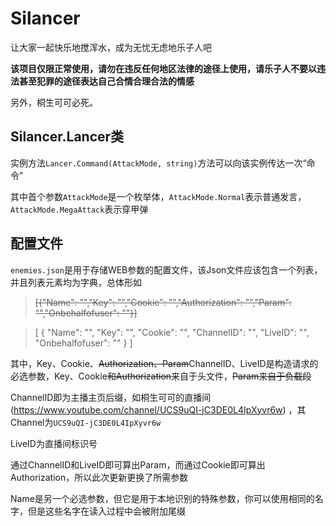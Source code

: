 # Silancer
让大家一起快乐地搅浑水，成为无忧无虑地乐子人吧

**该项目仅限正常使用，请勿在违反任何地区法律的途径上使用，请乐子人不要以违法甚至犯罪的途径表达自己合情合理合法的情感**

另外，桐生可可必死。

## Silancer.Lancer类
实例方法`Lancer.Command(AttackMode, string)`方法可以向该实例传达一次“命令”

其中首个参数`AttackMode`是一个枚举体，`AttackMode.Normal`表示普通发言，`AttackMode.MegaAttack`表示穿甲弹

## 配置文件
`enemies.json`是用于存储WEB参数的配置文件，该Json文件应该包含一个列表，并且列表元素均为字典，总体形如
>~~[{"Name": "","Key": "","Cookie": "","Authorization": "","Param": "","Onbehalfofuser": ""}]~~

>[
>  {
>   "Name": "",
>   "Key": "",
>   "Cookie": "",
>   "ChannelID": "",
>   "LiveID": "",
>   "Onbehalfofuser": ""
> }
>]

其中，Key、Cookie、~~Authorization、Param~~ChannelID、LiveID是构造请求的必选参数，Key、Cookie~~和Authorization~~来自于头文件，~~Param来自于负载段~~

ChannelID即为主播主页后缀，如桐生可可的直播间(https://www.youtube.com/channel/UCS9uQI-jC3DE0L4IpXyvr6w) ，其Channel为`UCS9uQI-jC3DE0L4IpXyvr6w`

LiveID为直播间标识号

通过ChannelID和LiveID即可算出Param，而通过Cookie即可算出Authorization，所以此次更新更换了所需参数

Name是另一个必选参数，但它是用于本地识别的特殊参数，你可以使用相同的名字，但是这些名字在读入过程中会被附加尾缀
